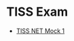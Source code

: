 <html>
<head></head>
<body>
	<h1>TISS Exam</h1>
	<ul display:none> 
	  <li><a href="https://ambarfulzele.github.io/RiyaJain/TISSNETMock1.html">TISS NET Mock 1</a></li>
	</ul>
</body></html>
